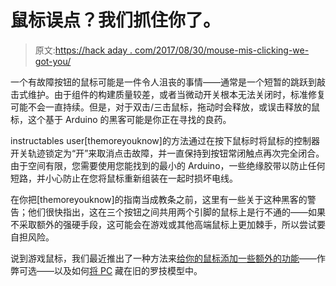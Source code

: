 # 鼠标误点？我们抓住你了。

> 原文:[https://hack aday . com/2017/08/30/mouse-mis-clicking-we-got-you/](https://hackaday.com/2017/08/30/mouse-mis-clicking-we-got-you/)

一个有故障按钮的鼠标可能是一件令人沮丧的事情——通常是一个短暂的跳跃到敲击式维护。由于组件的构建质量较差，或者当微动开关根本无法关闭时，标准修复可能不会一直持续。但是，对于双击/三击鼠标，拖动时会释放，或误击释放的鼠标，这个基于 Arduino 的黑客可能是你正在寻找的良药。

instructables user[themoreyouknow]的方法通过在按下鼠标时将鼠标的控制器开关轨迹锁定为“开”来取消点击故障，并一直保持到按钮常闭触点再次完全闭合。由于空间有限，您需要使用您能找到的最小的 Arduino，一些绝缘胶带以防止任何短路，并小心防止在您将鼠标重新组装在一起时损坏电线。

在你把[themoreyouknow]的指南当成教条之前，这里有一些关于这种黑客的警告；他们很快指出，这在三个按钮之间共用两个引脚的鼠标上是行不通的——如果不采取额外的强硬手段，这可能会在游戏或其他高端鼠标上更加棘手，所以尝试要自担风险。

说到游戏鼠标，我们最近推出了一种方法来[给你的鼠标添加一些额外的功能](http://hackaday.com/2017/07/29/injecting-code-into-mouse-firmware-should-be-your-next-hack/)——作弊可选——以及如何[将 PC](http://hackaday.com/2017/04/10/pc-in-a-mouse/) 藏在旧的罗技模型中。